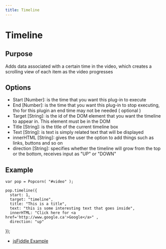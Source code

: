 ```yaml
---
title: Timeline
---
```

# Timeline #

## Purpose ##

Adds data associated with a certain time in the video, which creates a scrolling view of each item as the video progresses

## Options ##

* Start \[Number\]: is the time that you want this plug-in to execute
* End \[Number\]: is the time that you want this plug-in to stop executing, tho for this plugin an end time may not be needed ( optional )
* Target \[String\]: is the id of the DOM element that you want the timeline to appear in. This element must be in the DOM
* Title \[String\]: is the title of the current timeline box
* Text \[String\]: is text is simply related text that will be displayed
* innerHTML \[String\]: gives the user the option to add things such as links, buttons and so on
* direction \[String\]: specifies whether the timeline will grow from the top or the bottom, receives input as "UP" or "DOWN"

## Example ##

    var pop = Popcorn( "#video" );

    pop.timeline({
      start: 1,
      target: "timeline",
      title: "This is a title",
      text: "this is some interesting text that goes inside",
      innerHTML: "Click here for <a href='http://www.google.ca'>Google</a>" ,
      direction: "up"
   });

* [jsFiddle Example](http://jsfiddle.net/popcornjs/yspL2/)
